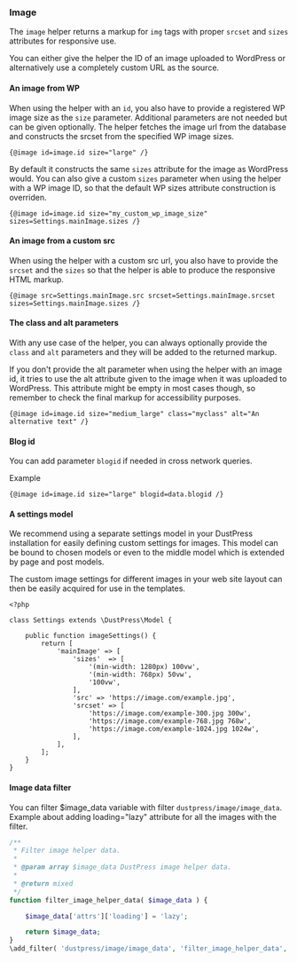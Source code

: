 ### Image

The `image` helper returns a markup for `img` tags with proper `srcset` and `sizes` attributes for responsive use.

You can either give the helper the ID of an image uploaded to WordPress or alternatively use a completely custom URL as the source.

#### An image from WP

When using the helper with an `id`, you also have to provide a registered WP image size as the `size` parameter. Additional parameters are not needed but can be given optionally. The helper fetches the image url from the database and constructs the srcset from the specified WP image sizes.

``` {@image id=image.id size="large" /} ```

By default it constructs the same `sizes` attribute for the image as WordPress would. You can also give a custom `sizes` parameter when using the helper with a WP image ID, so that the default WP sizes attribute construction is overriden.

``` {@image id=image.id size="my_custom_wp_image_size" sizes=Settings.mainImage.sizes /} ```

#### An image from a custom src

When using the helper with a custom src url, you also have to provide the `srcset` and the `sizes` so that the helper is able to produce the responsive HTML markup.

``` {@image src=Settings.mainImage.src srcset=Settings.mainImage.srcset sizes=Settings.mainImage.sizes /} ```

#### The class and alt parameters

With any use case of the helper, you can always optionally provide the `class` and `alt` parameters and they will be added to the returned markup.

If you don't provide the alt parameter when using the helper with an image id, it tries to use the alt attribute given to the image when it was uploaded to WordPress. This attribute might be empty in most cases though, so remember to check the final markup for accessibility purposes.

``` {@image id=image.id size="medium_large" class="myclass" alt="An alternative text" /} ```

#### Blog id
You can add parameter `blogid` if needed in cross network queries.

Example

``` {@image id=image.id size="large" blogid=data.blogid /} ```

#### A settings model

We recommend using a separate settings model in your DustPress installation for easily defining custom settings for images. This model can be bound to chosen models or even to the middle model which is extended by page and post models.

The custom image settings for different images in your web site layout can then be easily acquired for use in the templates.

```
<?php

class Settings extends \DustPress\Model {

    public function imageSettings() {
        return [
            'mainImage' => [
                'sizes'  => [
                    '(min-width: 1280px) 100vw',
                    '(min-width: 768px) 50vw',
                    '100vw',
                ],
                'src' => 'https://image.com/example.jpg',
                'srcset' => [
                    'https://image.com/example-300.jpg 300w',
                    'https://image.com/example-768.jpg 768w',
                    'https://image.com/example-1024.jpg 1024w',
                ],
            ],
        ];
    }
} 
```

#### Image data filter
You can filter $image_data variable with filter `dustpress/image/image_data`.
Example about adding loading="lazy" attribute for all the images with the filter.

```php
/**
 * Filter image helper data.
 *
 * @param array $image_data DustPress image helper data.
 *
 * @return mixed
 */
function filter_image_helper_data( $image_data ) {

    $image_data['attrs']['loading'] = 'lazy';

    return $image_data;
}
\add_filter( 'dustpress/image/image_data', 'filter_image_helper_data', 1 );
```
